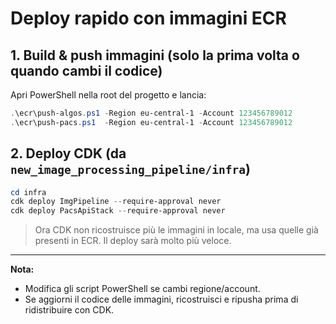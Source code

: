 # Deploy rapido con immagini ECR

## 1. Build & push immagini (solo la prima volta o quando cambi il codice)

Apri PowerShell nella root del progetto e lancia:

```powershell
.\ecr\push-algos.ps1 -Region eu-central-1 -Account 123456789012
.\ecr\push-pacs.ps1  -Region eu-central-1 -Account 123456789012
```

## 2. Deploy CDK (da `new_image_processing_pipeline/infra`)

```powershell
cd infra
cdk deploy ImgPipeline --require-approval never
cdk deploy PacsApiStack --require-approval never
```

> Ora CDK non ricostruisce più le immagini in locale, ma usa quelle già presenti in ECR. Il deploy sarà molto più veloce.

---

**Nota:**
- Modifica gli script PowerShell se cambi regione/account.
- Se aggiorni il codice delle immagini, ricostruisci e ripusha prima di ridistribuire con CDK.

